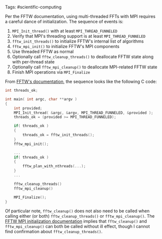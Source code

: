 Tags: #scientific-computing 

Per the FFTW documentation, using multi-threaded FFTs with MPI requires a careful dance of initialization.  The sequence of events is:
1. `MPI_Init_thread()` with at least `MPI_THREAD_FUNNELED`
2. Verify that MPI's threading support is at least `MPI_THREAD_FUNNELED`
3. `fftw_init_threads()` to initialize FFTW's internal list of algorithms
4. `fftw_mpi_init()` to initialize FFTW's MPI components
5. Use threaded FFTW as normal
6. Optionally call `fftw_cleanup_threads()` to deallocate FFTW state along with per-thread state
7. Optionally call `fftw_mpi_cleanup()` to deallocate MPI-related FFTW state
8. Finish MPI operations via `MPI_Finalize`

From [FFTW's documentation](https://www.fftw.org/doc/Combining-MPI-and-Threads.html), the sequence looks like the following C code:
```c
int threads_ok;

int main( int argc, char **argv )
{
    int provided;
    MPI_Init_thread( &argc, &argv, MPI_THREAD_FUNNELED, &provided );
    threads_ok = (provided >= MPI_THREAD_FUNNELED);

    if( threads_ok )
    {
        threads_ok = fftw_init_threads();
    }
    fftw_mpi_init();

    ...
    if( threads_ok )
    {
        fftw_plan_with_nthreads(...);
    }
    ...

    fftw_cleanup_threads()
    fftw_mpi_cleanup()

    MPI_Finalize();
}
```

Of particular note, `fftw_cleanup()` does not also need to be called when calling either (or both) `fftw_cleanup_threads()` or `fftw_mpi_cleanup()`.  The [FFTW MPI initialization documentation](https://www.fftw.org/doc/MPI-Initialization.html) implies that `fftw_cleanup()` and `fftw_mpi_cleanup()` can both be called without ill effect, though I cannot find confirmation about `fftw_cleanup_threads()`.